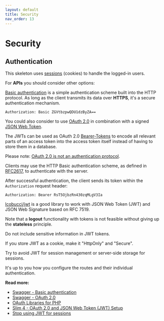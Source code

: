 ```yaml
---
layout: default
title: Security
nav_order: 13
---
```


# Security

## Authentication

This skeleton uses [sessions](https://www.php.net/manual/en/book.session.php) (cookies) to handle the logged-in users.

For **APIs** you should consider other options:
 
[Basic authentication](https://en.wikipedia.org/wiki/Basic_access_authentication) is a simple authentication scheme built into the HTTP protocol. 
As long as the client transmits its data over **HTTPS**, it's a secure authentication mechanism.  

```
Authorization: Basic ZGVtbzpwQDU1dzByZA==
```

You could also consider to use [OAuth 2.0](https://oauth.net/2/) in combination with a  signed [JSON Web Token](https://oauth.net/2/jwt/).

The JWTs can be used as OAuth 2.0 [Bearer-Tokens](https://oauth.net/2/bearer-tokens/) to encode all relevant parts of an access token into the access token itself instead of having to store them in a database.

Please note: [OAuth 2.0 is not an authentication protocol](https://oauth.net/articles/authentication/).

Clients may use the HTTP Basic authentication scheme, as defined in [RFC2617](https://tools.ietf.org/html/rfc6749#section-2.3.1),
to authenticate with the server.

After successful authentication, the client sends its token within the `Authorization` request header:

```
Authorization: Bearer RsT5OjbzRn430zqMLgV3Ia
```

[lcobucci/jwt](https://github.com/lcobucci/jwt) is a good library to work with JSON Web Token (JWT) 
and JSON Web Signature based on RFC 7519.

Note that a **logout** functionality with tokens is not feasible without giving up the **stateless** principle.

Do not include sensitive information in JWT tokens.

If you store JWT as a cookie, make it "HttpOnly" and "Secure".

Try to avoid JWT for session management or server-side storage for sessions. 

It's up to you how you configure the routes and their individual authentication.

**Read more:** 

* [Swagger - Basic authentication](https://swagger.io/docs/specification/authentication/basic-authentication/)
* [Swagger - OAuth 2.0](https://swagger.io/docs/specification/authentication/oauth2/)
* [OAuth Libraries for PHP](https://oauth.net/code/php/)
* [Slim 4 - OAuth 2.0 and JSON Web Token (JWT) Setup](https://odan.github.io/2019/12/02/slim4-oauth2-jwt.html)
* [Stop using JWT for sessions](http://cryto.net/~joepie91/blog/2016/06/13/stop-using-jwt-for-sessions/)
